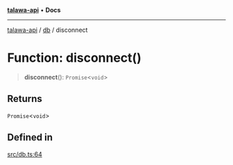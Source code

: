 [**talawa-api**](../../README.md) • **Docs**

***

[talawa-api](../../modules.md) / [db](../README.md) / disconnect

# Function: disconnect()

> **disconnect**(): `Promise`\<`void`\>

## Returns

`Promise`\<`void`\>

## Defined in

[src/db.ts:64](https://github.com/PalisadoesFoundation/talawa-api/blob/3bacbf38707ebd3e3e5f1bc5b4cc7aa3b2adc169/src/db.ts#L64)
